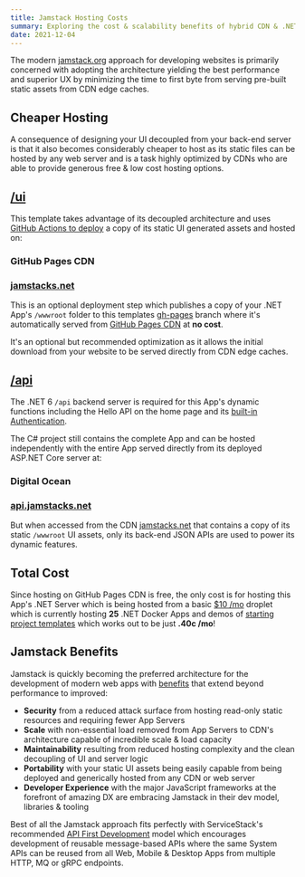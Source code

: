 ```yaml
---
title: Jamstack Hosting Costs
summary: Exploring the cost & scalability benefits of hybrid CDN & .NET Apps
date: 2021-12-04
---
```


<a href="https://jamstack.org">
    <LogosJamstackIcon class="w-14 h-14 float-left mt-2 mr-4" />
</a>

The modern [jamstack.org](https://jamstack.org) approach for developing websites is primarily concerned with adopting 
the architecture yielding the best performance and superior UX by minimizing the time to first byte from serving 
pre-built static assets from CDN edge caches.

## Cheaper Hosting

<a href="https://jamstack.org">
    <EmojioneMoneyWithWings class="w-14 h-14 float-left mt-2 mr-4" />
</a>

A consequence of designing your UI decoupled from your back-end server is that it also becomes considerably 
cheaper to host as its static files can be hosted by any web server and is a task highly optimized by CDNs
who are able to provide generous free & low cost hosting options.

##  [/ui](https://github.com/NetCoreApps/Jamstacks/tree/main/ui)

This template takes advantage of its decoupled architecture and uses [GitHub Actions to deploy](/posts/deploy) 
a copy of its static UI generated assets and hosted on:

### GitHub Pages CDN

### [jamstacks.net](https://jamstacks.net)

This is an optional deployment step which publishes a copy of your .NET App's `/wwwroot` folder to this templates 
[gh-pages](https://github.com/NetCoreApps/Jamstacks/tree/gh-pages) branch where it's automatically served from 
[GitHub Pages CDN](https://docs.github.com/en/pages/getting-started-with-github-pages/about-github-pages) at **no cost**.

It's an optional but recommended optimization as it allows the initial download from your website to be served
directly from CDN edge caches.

## [/api](https://github.com/NetCoreApps/Jamstacks/tree/main/api)

The .NET 6 `/api` backend server is required for this App's dynamic functions including the Hello API on the home page
and its [built-in Authentication](https://docs.servicestack.net/auth). 

The C# project still contains the complete App and can be hosted independently with the entire App served 
directly from its deployed ASP.NET Core server at:

### Digital Ocean

### [api.jamstacks.net](https://api.jamstacks.net)

But when accessed from the CDN [jamstacks.net](https://jamstacks.net) that contains a 
copy of its static `/wwwroot` UI assets, only its back-end JSON APIs are used to power its dynamic features.

## Total Cost

<a href="https://www.digitalocean.com/pricing">
    <LogosDigitalOcean class="w-24 h-24 float-left mt-0 mr-8" />
</a>

Since hosting on GitHub Pages CDN is free, the only cost is for hosting this App's .NET Server which is being hosted 
from a basic [$10 /mo](https://www.digitalocean.com/pricing) droplet which is currently hosting **25** .NET Docker 
Apps and demos of [starting project templates](https://servicestack.net/start) which works out to be just **.40c /mo**!

## Jamstack Benefits

Jamstack is quickly becoming the preferred architecture for the development of modern web apps with 
[benefits](https://jamstack.org/why-jamstack/) that extend beyond performance to improved: 

 - **Security** from a reduced attack surface from hosting read-only static resources and requiring fewer App Servers
 - **Scale** with non-essential load removed from App Servers to CDN's architecture capable of incredible scale & load capacity
 - **Maintainability** resulting from reduced hosting complexity and the clean decoupling of UI and server logic
 - **Portability** with your static UI assets being easily capable from being deployed and generically hosted from any CDN or web server
 - **Developer Experience** with the major JavaScript frameworks at the forefront of amazing DX are embracing Jamstack in their dev model, libraries & tooling  

Best of all the Jamstack approach fits perfectly with ServiceStack's recommended 
[API First Development](https://docs.servicestack.net/api-first-development) model which encourages development of
reusable message-based APIs where the same System APIs can be reused from all Web, Mobile & Desktop Apps 
from multiple HTTP, MQ or gRPC endpoints.
